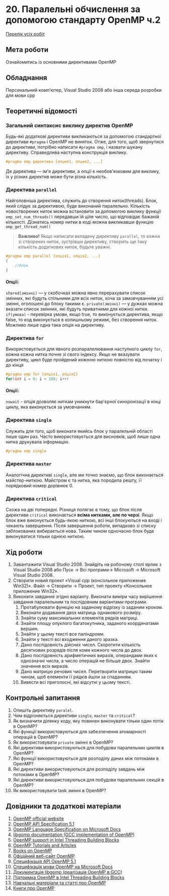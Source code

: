 # 20. Паралельні обчислення за допомогою стандарту OpenMP ч.2

[Перелік усіх робіт](README.md)

## Мета роботи 

Ознайомитись із основними директивами OpenMP

## Обладнання

Персональний комп’ютер, Visual Studio 2008 або інша середа розробки для мови cpp

## Теоретичні відомості

### Загальний синтаксис виклику директив OpenMP 

Будь-які додаткові директиви викликаються за допомогою стандартної директиви `#pragma` і OpenMP не виняток. Отже, для того, щоб звернутися до директиви, потрібно написати `#pragma omp`, і назвати шукану директиву. Справедлива наступна конструкція виклику. 
```cpp
#pragma omp директива [опция1, опция2, ...]
```
Де директива — ім'я директиви, а опції є необов'язковим для виклику, їх у різних директив може бути різна кількість.

### Директива `parallel`

Найголовніша директива, служить до створення ниток(threads). Блок, який слідує за директивою, буде виконаний паралельно. Кількість новостворених ниток можна встановити за допомогою виклику функції `omp_set_num_threads()` передавши їй ціле число, що відповідає бажаній кількості. Дізнатись номер нитки в коді можна викликавши функцію `omp_get_thread_num()` 

> **Важливо!** Якщо написати вкладену директиву `parallel`, то кожна зі створених ниток, зустрівши директиву, створить ще таку кількість додаткових ниток, будьте уважні.
```cpp
#pragma omp parallel [опція1, опція2, ...]
{
    //блок
}
```
#### Опції:
`shared(змінні)` — у скобочках можна явно перерахувати список змінних, які будуть спільними для всіх ниток, хоча за замовчуванням усі змінні, оголошені до блоку такими є.
`private(змінні)` — у дужках можна вказати список змінних, які будуть приватними для кожної нитки.
`if(умова)` - перевірка умови, якщо true, то виконується директива, якщо false, то код виконується в колишньому режимі, без створення ниток. Можливо лише одна така опція на директиву. 

### Директива `for`

Використовується для явного розпаралелювання наступного циклу `for`, кожна кожна нитка почне зі свого індексу. Якщо не вказувати директиву, цикл буде пройдений кожною ниткою повністю від початку і до кінця 
```cpp
#pragma omp for [опція1, опція2]
for(int i = 0; i < 100; i++)
```
#### Опції:
`nowait` - опція дозволяє ниткам уникнути бар'єрної синхронізації в кінці циклу, яка виконується за умовчанням. 

### Директива `single`

Служить для того, щоб виконати якийсь блок у паралельній області лише один раз. Часто використовується для висновків, щоб лише одна нитка друкувала інформацію. 
```cpp
#pragma omp single
```

### Директива `master`

Аналогічна директиві `single`, але ми точно знаємо, що блок виконається майстер-ниткою. Майстром є та нитка, яка породила решту, її порядковий номер дорівнює 0. 

### Директива `critical`

Схожа на дві попередні. Різниця полягає в тому, що блок після директиви `critical` виконається **всіма нитками, але по черзі**. Якщо блок вже виконується будь-якою ниткою, всі інші блокуються на вході і чекають завершення. Після завершення роботи, випадково зі списку заблокованих вибирається нова. Таким чином одночасно блок буде виконуватися тільки однією ниткою. 

## Хід роботи

1. Завантажити Visual Studio 2008. Знайдіть на робочому столі ярлик з Visual Studio 2008 або Пуск → Всі програми→ Microsoft → Microsoft Visual Studio 2008.
2. Створити новий проект «Visual cpp (консольное приложение Win32)». Файл → Cтворити → Проект, тип проекту «Консольное приложение Win32».
3. Виконати завдання згідно варіанту. Виконати виміри часу вирішення завдання паралельним та послідовним варіантами програми.
    1. Протабулювати функцію на заданому відрізку із заданим кроком. 
    2. Виконати додавання двох матриць однакового розміру. 
    3. Знайти суму максимальних елементів рядків матриці.
    4. Знайти площу опуклого багатокутника, заданого координатами вершин. 
    5. Знайти у цьому тексті все паліндроми.
    6. Знайти у тексті всі входження даного зразка.
    7. Дано послідовність дійсних чисел. Скоротити кількість десяткових розрядів після коми кожного числа до двох. 
    8. Дано послідовність арифметичних виразів, операндами яких є однозначні числа, а число операцій не більше двох. Знайти значення всіх виразів.
    9. Дано матрицю речових чисел. Перетворити матрицю таким чином, щоб елементи її рядків йшли за спаданням.
    10. Вивести всі приголосні, які відсутні у цьому тексті. 


## Контрольні запитання

1. Опишіть директиву `paralel`.
2. Чим відрізняється директиви `single`, `master` та `critical`?
3. Як визначити ділянку коду, яку повинен виконувати тільки один потік в OpenMP?
4. Які функції використовуються для забезпечення атомарності операцій в OpenMP?
5. Як використовувати `private` змінні в OpenMP?
6. Які директиви використовуються для побудови паралельних циклів в OpenMP?
7. Які функції використовуються для розподілу даних між потоками в OpenMP?
8. Які директиви використовуються для розподілу завдань між потоками в OpenMP?
9. Які директиви використовуються для побудови паралельних секцій в OpenMP?
10. Як використовувати task змінні в OpenMP?

## Довідники та додаткові матеріали

1.  [OpenMP official website](https://www.openmp.org/)
2.  [OpenMP API Specification 5.1](https://www.openmp.org/wp-content/uploads/OpenMP-API-Specification-5.1.pdf)
3.  [OpenMP Language Specification on Microsoft Docs](https://docs.microsoft.com/en-us/cpp/parallel/openmp/reference/openmp-language-specification?view=msvc-160)
4.  [libgomp documentation (GCC implementation of OpenMP)](https://gcc.gnu.org/onlinedocs/libgomp/index.html#Top)
5.  [OpenMP support in Intel Threading Building Blocks](https://software.intel.com/content/www/us/en/develop/documentation/tbb-documentation/top/intel-threading-building-blocks-developer-reference-c/openmp-support/openmp-support-in-tbb.html)
6.  [OpenMP Tutorials and Articles](https://www.openmp.org/resources/tutorials-articles/)
7.  [Books on OpenMP](https://www.openmp.org/resources/books-3/)
8.  [Офіційний веб-сайт OpenMP](https://www.openmp.org/uk/)
9.  [Специфікація API OpenMP 5.1](https://www.openmp.org/wp-content/uploads/OpenMP-API-Specification-5.1.pdf)
10. [Специфікація мови OpenMP на Microsoft Docs](https://docs.microsoft.com/uk-ua/cpp/parallel/openmp/reference/openmp-language-specification?view=msvc-160)
11. [Документація libgomp (реалізація OpenMP в GCC)](https://gcc.gnu.org/onlinedocs/libgomp/index.html#Top)
12. [Підтримка OpenMP в Intel Threading Building Blocks](https://software.intel.com/content/www/us/en/develop/documentation/tbb-documentation/top/intel-threading-building-blocks-developer-reference-c/openmp-support/openmp-support-in-tbb.html)
13. [Навчальні матеріали та статті про OpenMP](https://www.openmp.org/resources/tutorials-articles/)
14. [Книги про OpenMP](https://www.openmp.org/resources/books-3/)
